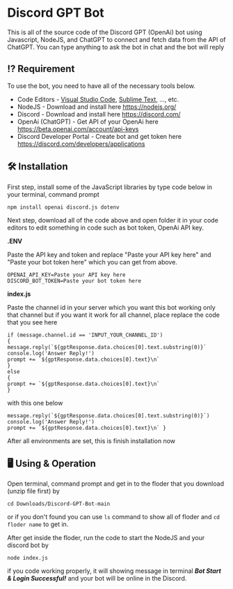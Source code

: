 
  
# Discord GPT Bot

This is all of the source code of the Discord GPT (OpenAi) bot using Javascript, NodeJS, and ChatGPT to connect and fetch data from the API of ChatGPT. You can type anything to ask the bot in chat and the bot will reply

## ⁉️ Requirement

To use the bot, you need to have all of the necessary tools below.

- Code Editors - [Visual Studio Code](https://code.visualstudio.com/), [Sublime Text](https://www.sublimetext.com/), ..., etc.
- NodeJS - Download and install here https://nodejs.org/
- Discord - Download and install here https://discord.com/
- OpenAi (ChatGPT) - Get API of your OpenAi here https://beta.openai.com/account/api-keys
- Discord Developer Portal - Create bot and get token here https://discord.com/developers/applications

## 🛠 Installation

First step, install some of the JavaScript libraries by type code below in your terminal, command prompt

    npm install openai discord.js dotenv

Next step, download all of the code above and open folder it in your code editors to edit something in code such as bot token, OpenAi API key.

**.ENV**

Paste the API key and token and replace "Paste your API key here" and "Paste your bot token here" which you can get from above.

    OPENAI_API_KEY=Paste your API key here
    DISCORD_BOT_TOKEN=Paste your bot token here

**index.js**

Paste the channel id in your server which you want this bot working only that channel but if you want it work for all channel, place replace the code that you see here

    if (message.channel.id == 'INPUT_YOUR_CHANNEL_ID')
    {
    message.reply(`${gptResponse.data.choices[0].text.substring(0)}`
    console.log('Answer Reply!')
    prompt += `${gptResponse.data.choices[0].text}\n`
    }
    else
    {
    prompt += `${gptResponse.data.choices[0].text}\n`
    }

with this one below

    message.reply(`${gptResponse.data.choices[0].text.substring(0)}`)
    console.log('Answer Reply!')
    prompt += `${gptResponse.data.choices[0].text}\n` }
After all environments are set, this is finish installation now

## 🖥 Using & Operation

Open terminal, command prompt and get in to the floder that you download (unzip file first) by

    cd Downloads/Discord-GPT-Bot-main
    
or if you don't found you can use `ls` command to show all of floder and `cd floder name` to get in.

After get inside the floder, run the code to start the NodeJS and your discord bot by

    node index.js

if you code working properly, it will showing message in terminal ***Bot Start & Login Successful!*** and your bot will be online in the Discord.
